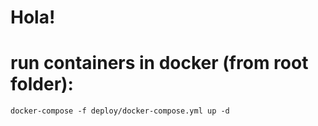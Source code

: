 # Hola!

# run containers in docker (from root folder):

 `docker-compose -f deploy/docker-compose.yml up -d`